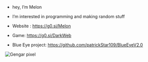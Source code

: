 - hey, I’m Melon
- I’m interested in programming and making random stuff

- Website : https://g0.si/Melon
- Game: https://g0.si/DarkWeb
- Blue Eye project: https://github.com/patrickStar109/BlueEyeV2.0

![Gengar pixel](https://user-images.githubusercontent.com/61595428/142208395-57ac45fe-a4b3-4d54-b3c8-4aef2d641f52.gif)


